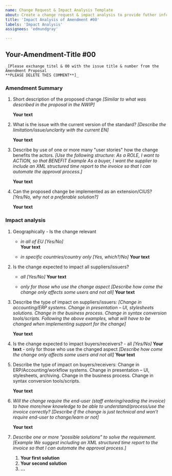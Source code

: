 ```yaml
---
name: Change Request & Impact Analysis Template
about: Create a change request & impact analysis to provide futher informations for the amendments
title: 'Impact Analysis of Amendment #00'
labels: 'Impact Analysis'
assignees: 'edmundgray'

---
```


## Your-Amendment-Title #00
    _[Please exchange titel & 00 with the issue title & number from the Amendment Proposal
    **PLEASE DELETE THIS COMMENT**]_

### Amendment Summary

1. Short description of the proposed change
    _[Similar to what was described in the proposal in the NWIP]_

    **Your text**

2. What is the issue with the current version of the standard?
    _[Describe the limitation/issue/unclarity with the current EN]_

    **Your text**

3. Describe by use of one or more many "user stories" how the change benefits the actors.
    _[Use the following structure: As a ROLE, I want to ACTION, so that BENEFIT
    Example As a buyer, I want the supplier to include an XML structured time report to the invoice so that I can automate the approval process.]_

    **Your text**

4. Can the proposed change be implemented as an extension/CIUS?
    _[Yes/No, why not a preferable solution?]_

    **Your text**

### Impact analysis

1. Geographically - Is the change relevant

    - _in all of EU_ _[Yes/No]_  
        **Your text**

    - _in specific countries/country only_ _[Yes, which?/No]_
        **Your text**

2. Is the change expected to impact all suppliers/issuers?
    - _all_ _[Yes/No]_
        **Your text**

    - _only for those who use the change aspect_ _[Describe how come the change only affects some users and not all]_
        **Your text**

3. Describe the type of impact on suppliers/issuers:
    _[Change in accounting/ERP systems. Change in presentation – UI, stylesheets solutions. Change in the business process. Change in syntax conversion tools/scripts.
    Following the above examples, what will have to be changed when implementing support for the change]_

    **Your text**

4. Is the change expected to impact buyers/receivers?
        - all _[Yes/No]_
           **Your text**
        - only for those who use the changed aspect
            _[Describe how come the change only affects some users and not all]_
           **Your text**

5. Describe the type of impact on buyers/receivers:
    Change in ERP/Accounting/workflow systems. Change in presentation – UI, stylesheets, archiving. Change in the business process. Change in syntax conversion tools/scripts.

    **Your text**

6. _Will the change require the end-user (staff entering/reading the invoice) to have more/new knowledge to be able to understand/process/use the invoice correctly?_
    _[Describe if the change is just technical and won’t require end-user to change/learn or not]_

    **Your text**

7. _Describe one or more "possible solutions" to solve the requirement._
    _[Example We suggest including an XML structured time report to the invoice so that I can automate the approval process.]_

    1. **Your first solution**
    2. **Your second solution**
    3. **...**
